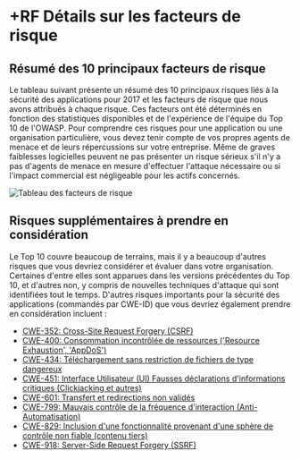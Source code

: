 # +RF Détails sur les facteurs de risque

## Résumé des 10 principaux facteurs de risque

Le tableau suivant présente un résumé des 10 principaux risques liés à la sécurité des applications pour 2017 et les facteurs de risque que nous avons attribués à chaque risque. Ces facteurs ont été déterminés en fonction des statistiques disponibles et de l'expérience de l'équipe du Top 10 de l'OWASP. Pour comprendre ces risques pour une application ou une organisation particulière, vous devez tenir compte de vos propres agents de menace et de leurs répercussions sur votre entreprise. Même de graves faiblesses logicielles peuvent ne pas présenter un risque sérieux s'il n'y a pas d'agents de menace en mesure d'effectuer l'attaque nécessaire ou si l'impact commercial est négligeable pour les actifs concernés.

![Tableau des facteurs de risque](images/0xc1-risk-factor-table.png)

## Risques supplémentaires à prendre en considération

Le Top 10 couvre beaucoup de terrains, mais il y a beaucoup d'autres risques que vous devriez considérer et évaluer dans votre organisation. Certaines d'entre elles sont apparues dans les versions précédentes du Top 10, et d'autres non, y compris de nouvelles techniques d'attaque qui sont identifiées tout le temps. D'autres risques importants pour la sécurité des applications (commandés par CWE-ID) que vous devriez également prendre en considération incluent :

* [CWE-352: Cross-Site Request Forgery (CSRF)](https://cwe.mitre.org/data/definitions/352.html)
* [CWE-400: Consommation incontrôlée de ressources ('Resource Exhaustion', 'AppDoS')](https://cwe.mitre.org/data/definitions/400.html)
* [CWE-434: Téléchargement sans restriction de fichiers de type dangereux](https://cwe.mitre.org/data/definitions/434.html)
* [CWE-451: Interface Utilisateur (UI) Fausses déclarations d'informations critiques (Clickjacking et autres)](https://cwe.mitre.org/data/definitions/451.html)
* [CWE-601: Transfert et redirections non validés](https://cwe.mitre.org/data/definitions/601.html)
* [CWE-799: Mauvais contrôle de la fréquence d'interaction (Anti-Automatisation)](https://cwe.mitre.org/data/definitions/799.html)
* [CWE-829: Inclusion d'une fonctionnalité provenant d'une sphère de contrôle non fiable (contenu tiers)](https://cwe.mitre.org/data/definitions/829.html)
* [CWE-918: Server-Side Request Forgery (SSRF)](https://cwe.mitre.org/data/definitions/918.html)

